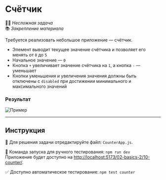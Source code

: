 # Счётчик

👶🏻 _Несложная задача_\
📚 _Закрепление материала_

<!--start_statement-->

Требуется реализовать небольшое приложение — счётчик.

- Элемент выводит текущее значение счётчика и позволяет его менять от `0` до `5`
- Начальное значение — `0`
- Кнопка `+` увеличивает значение счётчика на `1`, а кнопка `-` — уменьшает
- Кнопки уменьшения и увеличения значения должны быть отключены с `disabled` при достижении минимального и максимального
  значений

### Результат

<img src="https://i.imgur.com/pV8p1HV.gif" alt="Пример" />

<!--end_statement-->

---

## Инструкция

📝 Для решения задачи отредактируйте файл: `CounterApp.js`.

🚀 Команда запуска для ручного тестирования: `npm run dev`\
Приложение будет доступно на
[http://localhost:5173/02-basics-2/10-counter/](http://localhost:5173/02-basics-2/10-counter/).

✅ Доступно автоматическое тестирование: `npm test counter`
